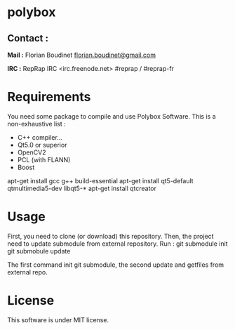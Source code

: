 polybox
=======

Contact :
---------
<b>Mail :</b> Florian Boudinet   <florian.boudinet@gmail.com>

<b>IRC :</b> RepRap IRC <irc.freenode.net> #reprap / #reprap-fr


Requirements
============
You need some package to compile and use Polybox Software.
This is a non-exhaustive list :
* C++ compiler... 
* Qt5.0 or superior 
* OpenCV2
* PCL (with FLANN)
* Boost

apt-get install gcc g++ build-essential
apt-get install qt5-default qtmultimedia5-dev libqt5-*
apt-get install qtcreator

Usage
=====

First, you need to clone (or download) this repository.
Then, the project need to update submodule from external repository.
Run : 
git submodule init 
git submobule update

The first command init git submodule, the second update and getfiles from external repo.


License
=======

This software is under MIT license.
